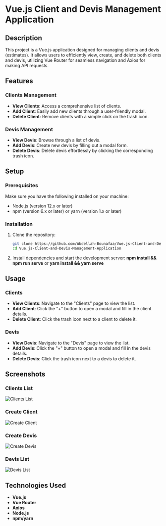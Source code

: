 # Vue.js Client and Devis Management Application

## Description
This project is a Vue.js application designed for managing clients and devis (estimates). It allows users to efficiently view, create, and delete both clients and devis, utilizing Vue Router for seamless navigation and Axios for making API requests.

## Features
### Clients Management
- **View Clients**: Access a comprehensive list of clients.
- **Add Client**: Easily add new clients through a user-friendly modal.
- **Delete Client**: Remove clients with a simple click on the trash icon.

### Devis Management
- **View Devis**: Browse through a list of devis.
- **Add Devis**: Create new devis by filling out a modal form.
- **Delete Devis**: Delete devis effortlessly by clicking the corresponding trash icon.

## Setup
### Prerequisites
Make sure you have the following installed on your machine:
- Node.js (version 12.x or later)
- npm (version 6.x or later) or yarn (version 1.x or later)

### Installation
1. Clone the repository:
   ```bash
   git clone https://github.com/Abdellah-Bounafaa/Vue.js-Client-and-Devis-Management-Application.git
   cd Vue.js-Client-and-Devis-Management-Application
2. Install dependencies and start the development server:
   **npm install && npm run serve**
   or
   **yarn install && yarn serve**

## Usage

### Clients
- **View Clients**: Navigate to the "Clients" page to view the list.
- **Add Client**: Click the "+" button to open a modal and fill in the client details.
- **Delete Client**: Click the trash icon next to a client to delete it.

### Devis
- **View Devis**: Navigate to the "Devis" page to view the list.
- **Add Devis**: Click the "+" button to open a modal and fill in the devis details.
- **Delete Devis**: Click the trash icon next to a devis to delete it.

## Screenshots

### Clients List
![Clients List](https://github.com/Abdellah-Bounafaa/Vue.js-Client-and-Devis-Management-Application/blob/main/src/assets/demo/clients.PNG)

### Create Client
![Create Client](https://github.com/Abdellah-Bounafaa/Vue.js-Client-and-Devis-Management-Application/blob/main/src/assets/demo/create%20client.PNG)

### Create Devis
![Create Devis](https://github.com/Abdellah-Bounafaa/Vue.js-Client-and-Devis-Management-Application/blob/main/src/assets/demo/create%20devis.PNG)

### Devis List
![Devis List](https://github.com/Abdellah-Bounafaa/Vue.js-Client-and-Devis-Management-Application/blob/main/src/assets/demo/devis.PNG)

## Technologies Used
- **Vue.js**
- **Vue Router**
- **Axios**
- **Node.js**
- **npm/yarn**
